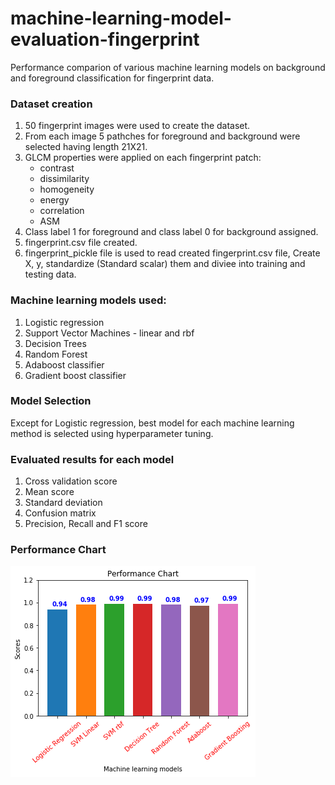 # machine-learning-model-evaluation-fingerprint
Performance comparion of various machine learning models on background and foreground classification for fingerprint data.

### Dataset creation

1. 50 fingerprint images were used to create the dataset. 
2. From each image 5 pathches for foreground and background were selected having length 21X21.
3. GLCM properties were applied on each fingerprint patch:
	- contrast
    - dissimilarity
    - homogeneity
    - energy
    - correlation
    - ASM
4. Class label 1 for foreground and class label 0 for background assigned. 
5. fingerprint.csv file created.
6. fingerprint_pickle file is used to read created fingerprint.csv file, Create X, y, standardize (Standard scalar) them and diviee into training and testing data.  

### Machine learning models used:
1. Logistic regression
2. Support Vector Machines - linear and rbf
3. Decision Trees
4. Random Forest
5. Adaboost classifier
6. Gradient boost classifier

### Model Selection

Except for Logistic regression, best model for each machine learning method is selected using hyperparameter tuning.

### Evaluated results for each model

1. Cross validation score
2. Mean score
3. Standard deviation
4. Confusion matrix
5. Precision, Recall and F1 score

### Performance Chart 

![alt text](https://github.com/anurooprtj/machine-learning-model-evaluation-fingerprint/blob/master/model_comparison_chart.png)